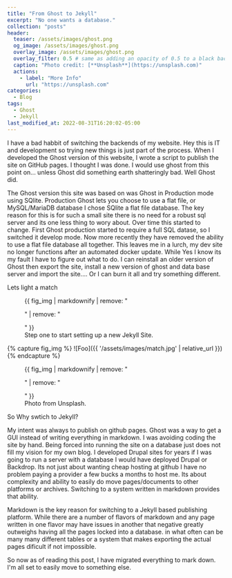 ```yaml
---
title: "From Ghost to Jekyll"
excerpt: "No one wants a database."
collection: "posts"
header:
  teaser: /assets/images/ghost.png
  og_image: /assets/images/ghost.png
  overlay_image: /assets/images/ghost.png
  overlay_filter: 0.5 # same as adding an opacity of 0.5 to a black background
  caption: "Photo credit: [**Unsplash**](https://unsplash.com)"
  actions:
    - label: "More Info"
      url: "https://unsplash.com"
categories:
  - Blog
tags:
  - Ghost
  - Jekyll
last_modified_at: 2022-08-31T16:20:02-05:00
---
```


I have a bad habbit of switching the backends of my website.  Hey this is IT and development so trying new things is just part of the process.  When I developed the Ghost version of this website, I wrote a script to publish the site on GitHub pages.  I thought I was done.  I would use ghost from this point on... unless Ghost did something earth shatteringly bad.  Well Ghost did.

The Ghost version this site was based on was Ghost in Production mode using SQlite.  Production Ghost lets you choose to use a flat file, or MySQL/MariaDB database I chose SQlite a flat file database.  The key reason for this is for such a small site there is no need for a robust sql server and its one less thing to wory about.  Over time this started to change.  First Ghost production started to require a full SQL datase, so I switched it develop mode.  Now more recently they have removed the ability to use a flat file database all together.  This leaves me in a lurch, my dev site no longer functions after an automated docker update.  While Yes I know its my fault I have to figure out what to do.  I can reinstall an older version of Ghost then export the site, install a new version of ghost and data base server and import the site.... Or I can burn it all and try something different.

Lets light a match

<figure>
  {{ fig_img | markdownify | remove: "<p>" | remove: "</p>" }}
  <figcaption>Step one to start setting up a new Jekyll Site.</figcaption>
</figure>
{% capture fig_img %}
![Foo]({{ '/assets/images/match.jpg' | relative_url }})
{% endcapture %}
<figure>
  {{ fig_img | markdownify | remove: "<p>" | remove: "</p>" }}
  <figcaption>Photo from Unsplash.</figcaption>
</figure>

So Why swtich to Jekyll?

My intent was always to publish on github pages.  Ghost was a way to get a GUI instead of writing everything in markdown. I was avoiding coding the site by hand.  Being forced into running the site on a database just does not fill my vision for my own blog.  I developed Drupal sites for years if I was going to run a server with a database I would have deployed Drupal or Backdrop.  Its not just about wanting cheap hosting at github I have no problem paying a provider a few bucks a months to host me.  Its about complexity and ability to easily do move pages/documents to other platforms or archives.  Switching to a system written in markdown provides that ability.

Markdown is the key reason for switching to a Jekyll based publishing platform.  While there are a number of flavors of markdown and any page written in one flavor may have issues in another that negative greatly outweighs having all the pages locked into a database. in what often can be many many different tables or a system that makes exporting the actual pages dificult if not impossible.

So now as of reading this post, I have migrated everything to mark down.  I'm all set to easily move to something else.

